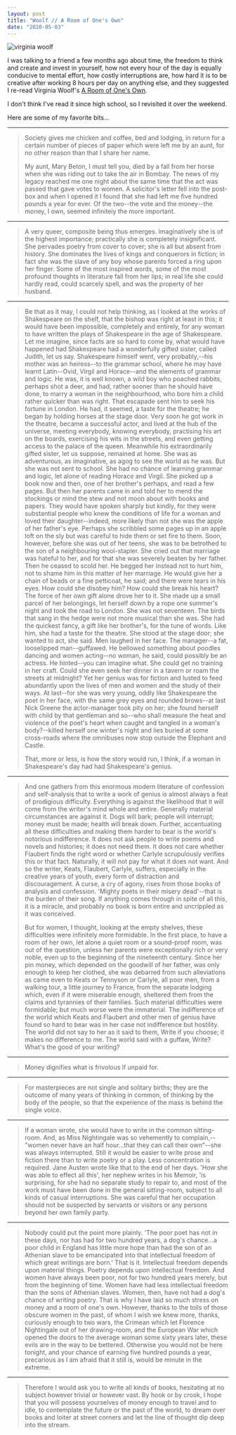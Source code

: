 ```yaml
---
layout: post
title: "Woolf // A Room of One's Own"
date: "2020-05-03"
---
```


![virginia woolf](https://user-images.githubusercontent.com/5924/80987695-44d51b00-8de7-11ea-98ce-ba3a1638d117.png)

I was talking to a friend a few months ago about time, the freedom to think and create and invest in
yourself, how not every hour of the day is equally conducive to mental effort, how costly
interruptions are, how hard it is to be creative after working 8 hours per day on anything else, and
they suggested I re-read
Virginia Woolf's [A Room of One's Own](http://gutenberg.net.au/ebooks02/0200791.txt).

I don't think I've read it since high school, so I revisited it over the weekend.

Here are some of my favorite bits...

---

> Society gives me chicken and coffee, bed and lodging, in return for a certain number of pieces of paper which were left me by an aunt, for no other reason than that I share her name.
>
> My aunt, Mary Beton, I must tell you, died by a fall from her horse when she was riding out to take the air in Bombay. The news of my legacy reached me one night about the same time that the act was passed that gave votes to women. A solicitor's letter fell into the post-box and when I opened it I found that she had left me five hundred pounds a year for ever. Of the two--the vote and the money--the money, I own, seemed infinitely the more important.

---

> A very queer, composite being thus emerges. Imaginatively she is of the highest importance; practically she is completely insignificant. She pervades poetry from cover to cover; she is all but absent from history. She dominates the lives of kings and conquerors in fiction; in fact she was the slave of any boy whose parents forced a ring upon her finger. Some of the most inspired words, some of the most profound thoughts in literature fall from her lips; in real life she could hardly read, could scarcely spell, and was the property of her husband.

---

> Be that as it may, I could not help thinking, as I looked at the works of Shakespeare on the shelf, that the bishop was right at least in this; it would have been impossible, completely and entirely, for any woman to have written the plays of Shakespeare in the age of Shakespeare. Let me imagine, since facts are so hard to come by, what would have happened had Shakespeare had a wonderfully gifted sister, called Judith, let us say. Shakespeare himself went, very probably,--his mother was an heiress--to the grammar school, where he may have learnt Latin--Ovid, Virgil and Horace--and the elements of grammar and logic. He was, it is well known, a wild boy who poached rabbits, perhaps shot a deer, and had, rather sooner than he should have done, to marry a woman in the neighbourhood, who bore him a child rather quicker than was right. That escapade sent him to seek his fortune in London. He had, it seemed, a taste for the theatre; he began by holding horses at the stage door. Very soon he got work in the theatre, became a successful actor, and lived at the hub of the universe, meeting everybody, knowing everybody, practising his art on the boards, exercising his wits in the streets, and even getting access to the palace of the queen. Meanwhile his extraordinarily gifted sister, let us suppose, remained at home. She was as adventurous, as imaginative, as agog to see the world as he was. But she was not sent to school. She had no chance of learning grammar and logic, let alone of reading Horace and Virgil. She picked up a book now and then, one of her brother's perhaps, and read a few pages. But then her parents came in and told her to mend the stockings or mind the stew and not moon about with books and papers. They would have spoken sharply but kindly, for they were substantial people who knew the conditions of life for a woman and loved their daughter--indeed, more likely than not she was the apple of her father's eye. Perhaps she scribbled some pages up in an apple loft on the sly but was careful to hide them or set fire to them. Soon, however, before she was out of her teens, she was to be betrothed to the son of a neighbouring wool-stapler. She cried out that marriage was hateful to her, and for that she was severely beaten by her father. Then he ceased to scold her. He begged her instead not to hurt him, not to shame him in this matter of her marriage. He would give her a chain of beads or a fine petticoat, he said; and there were tears in his eyes. How could she disobey him? How could she break his heart? The force of her own gift alone drove her to it. She made up a small parcel of her belongings, let herself down by a rope one summer's night and took the road to London. She was not seventeen. The birds that sang in the hedge were not more musical than she was. She had the quickest fancy, a gift like her brother's, for the tune of words. Like him, she had a taste for the theatre. She stood at the stage door; she wanted to act, she said. Men laughed in her face. The manager--a fat, looselipped man--guffawed. He bellowed something about poodles dancing and women acting--no woman, he said, could possibly be an actress. He hinted--you can imagine what. She could get no training in her craft. Could she even seek her dinner in a tavern or roam the streets at midnight? Yet her genius was for fiction and lusted to feed abundantly upon the lives of men and women and the study of their ways. At last--for she was very young, oddly like Shakespeare the poet in her face, with the same grey eyes and rounded brows--at last Nick Greene the actor-manager took pity on her; she found herself with child by that gentleman and so--who shall measure the heat and violence of the poet's heart when caught and tangled in a woman's body?--killed herself one winter's night and lies buried at some cross-roads where the omnibuses now stop outside the Elephant and Castle.
>
> That, more or less, is how the story would run, I think, if a woman in Shakespeare's day had had Shakespeare's genius.

---

> And one gathers from this enormous modern literature of confession and self-analysis that to write a work of genius is almost always a feat of prodigious difficulty. Everything is against the likelihood that it will come from the writer's mind whole and entire. Generally material circumstances are against it. Dogs will bark; people will interrupt; money must be made; health will break down. Further, accentuating all these difficulties and making them harder to bear is the world's notorious indifference. It does not ask people to write poems and novels and histories; it does not need them. It does not care whether Flaubert finds the right word or whether Carlyle scrupulously verifies this or that fact. Naturally, it will not pay for what it does not want. And so the writer, Keats, Flaubert, Carlyle, suffers, especially in the creative years of youth, every form of distraction and discouragement. A curse, a cry of agony, rises from those books of analysis and confession. 'Mighty poets in their misery dead'--that is the burden of their song. If anything comes through in spite of all this, it is a miracle, and probably no book is born entire and uncrippled as it was conceived.
>
> But for women, I thought, looking at the empty shelves, these difficulties were infinitely more formidable. In the first place, to have a room of her own, let alone a quiet room or a sound-proof room, was out of the question, unless her parents were exceptionally rich or very noble, even up to the beginning of the nineteenth century. Since her pin money, which depended on the goodwill of her father, was only enough to keep her clothed, she was debarred from such alleviations as came even to Keats or Tennyson or Carlyle, all poor men, from a walking tour, a little journey to France, from the separate lodging which, even if it were miserable enough, sheltered them from the claims and tyrannies of their families. Such material difficulties were formidable; but much worse were the immaterial. The indifference of the world which Keats and Flaubert and other men of genius have found so hard to bear was in her case not indifference but hostility. The world did not say to her as it said to them, Write if you choose; it makes no difference to me. The world said with a guffaw, Write? What's the good of your writing?

---

> Money dignifies what is frivolous if unpaid for.

---

> For masterpieces are not single and solitary births; they are the outcome of many years of thinking in common, of thinking by the body of the people, so that the experience of the mass is behind the single voice.

---

> If a woman wrote, she would have to write in the common sitting-room. And, as Miss Nightingale was so vehemently to complain,--"women never have an half hour...that they can call their own"--she was always interrupted. Still it would be easier to write prose and fiction there than to write poetry or a play. Less concentration is required. Jane Austen wrote like that to the end of her days. 'How she was able to effect all this', her nephew writes in his Memoir, 'is surprising, for she had no separate study to repair to, and most of the work must have been done in the general sitting-room, subject to all kinds of casual interruptions. She was careful that her occupation should not be suspected by servants or visitors or any persons beyond her own family party.

---

> Nobody could put the point more plainly. 'The poor poet has not in these days, nor has had for two hundred years, a dog's chance...a poor child in England has little more hope than had the son of an Athenian slave to be emancipated into that intellectual freedom of which great writings are born.' That is it. Intellectual freedom depends upon material things. Poetry depends upon intellectual freedom. And women have always been poor, not for two hundred years merely, but from the beginning of time. Women have had less intellectual freedom than the sons of Athenian slaves. Women, then, have not had a dog's chance of writing poetry. That is why I have laid so much stress on money and a room of one's own. However, thanks to the toils of those obscure women in the past, of whom I wish we knew more, thanks, curiously enough to two wars, the Crimean which let Florence Nightingale out of her drawing-room, and the European War which opened the doors to the average woman some sixty years later, these evils are in the way to be bettered. Otherwise you would not be here tonight, and your chance of earning five hundred pounds a year, precarious as I am afraid that it still is, would be minute in the extreme.

---

> Therefore I would ask you to write all kinds of books, hesitating at no subject however trivial or however vast. By hook or by crook, I hope that you will possess yourselves of money enough to travel and to idle, to contemplate the future or the past of the world, to dream over books and loiter at street corners and let the line of thought dip deep into the stream.
